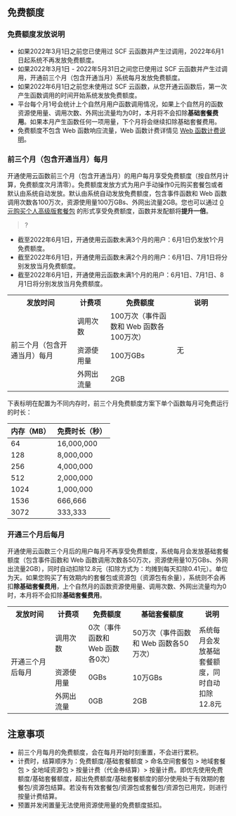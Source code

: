 
## 免费额度
### 免费额度发放说明

- 如果2022年3月1日之前您已使用过 SCF 云函数并产生过调用，2022年6月1日起系统不再发放免费额度。
- 如果2022年3月1日 - 2022年5月31日之间您已使用过 SCF 云函数并产生过调用，开通前三个月（包含开通当月）系统每月发放免费额度。
- 如果2022年6月1日之前您未使用过 SCF 云函数，从您开通云函数后，第一次产生函数调用的时间开始系统发放免费额度。
- 平台每个月1号会统计上个自然月用户函数调用情况，如果上个自然月的函数资源使用量、调用次数、外网出流量均为0时，本月将不会扣除**基础套餐费用**。如果本月产生函数任何一项用量，下个月将会继续扣除基础套餐费用。
- 免费额度不包含 Web 函数响应流量，Web 函数计费详情见 [Web 函数计费说明](https://cloud.tencent.com/document/product/583/66237)。



### 前三个月（包含开通当月）每月

开通使用云函数前三个月（包含开通当月）的用户每月享受免费额度（按自然月计算，免费额度次月清零）。免费额度发放方式为用户手动操作0元购买套餐包或者默认由系统自动发放。默认由系统自动发放免费额度，包含事件函数和 Web 函数调用次数各100万次，资源使用量100万GBs、外网出流量2GB。您也可以通过 [0元购买个人高级版套餐包](https://console.cloud.tencent.com/scf/buy) 的形式享受免费额度，函数并发配额将**提升一倍**。

>? 
- 截至2022年6月1日，开通使用云函数未满3个月的用户：6月1日仍发放1个月免费额度。
- 截至2022年6月1日，开通使用云函数未满2个月的用户：6月1日、7月1日将分别发放当月免费额度。
- 截至2022年6月1日，开通使用云函数未满1个月的用户：6月1日、7月1日、8月1日将分别发放当月免费额度。



<table>
  <tr>
    <th width="30%">发放时间</th>
    <th width="15%">计费项</th>
    <th width="30%">免费额度</th>
    <th class="align-left">说明</th>
  </tr>
  <tr>
    <td rowspan="3">前三个月（包含开通当月）每月</td>
    <td>调用次数</td>
    <td>100万次（事件函数和 Web 函数各100万次）</td>
    <td rowspan="3">无</td>
  </tr>
  <tr>
    <td>资源使用量</td>
    <td>100万GBs</td>
  </tr>
  <tr>
    <td>外网出流量</td>
    <td>2GB</td>
  </tr>
</table>



下表标明在配置为不同内存时，前三个月免费额度方案下单个函数每月可免费运行的时长：


| 内存（MB） | 免费时长（秒） |
| :--------- | :------------- |
| 64         | 16,000,000     |
| 128        | 8,000,000      |
| 256        | 4,000,000      |
| 512        | 2,000,000      |
| 1024       | 1,000,000      |
| 1536       | 666,666        |
| 3072       | 333,333        |




### 开通三个月后每月
开通使用云函数三个月后的用户每月不再享受免费额度，系统每月会发放基础套餐额度（包含事件函数和 Web 函数调用次数各50万次，资源使用量10万GBs、外网出流量2GB），同时自动扣除12.8元（扣除方式为：均摊到每天扣除0.41元）。单位为天。如果您购买了有效期内的套餐包或资源包（资源包有余量），系统则不会再扣**除基础套餐费用**，上个自然月的函数资源使用量、调用次数、外网出流量均为0时，本月将不会扣除**基础套餐费用**。
<table>
  <tr>
    <th width="20%">发放时间</th>
    <th width="15%">计费项</th>
    <th width="20%">免费额度</th>
    <th width="30%">基础套餐额度</th>
    <th class="align-left">说明</th>
  </tr>
  <tr>
    <td rowspan="3">开通三个月后每月</td>
    <td>调用次数</td>
    <td>0次（事件函数和 Web 函数各0次）</td>
    <td>50万次（事件函数和 Web 函数各50万次）</td>
    <td rowspan="3">系统每月会发放基础套餐额度，同时自动扣除12.8元</td>
      </tr>
  <tr>
    <td>资源使用量</td>
    <td>0GBs</td>
    <td>10万GBs</td>

  </tr>
  <tr>
    <td>外网出流量</td>
    <td>0GB</td>
    <td>2GB</td>

  </tr>
</table>




## 注意事项
- 前三个月每月的免费额度，会在每月开始时刻重置，不会进行累积。
- 计费时，结算顺序为：免费额度/基础套餐额度 > 命名空间套餐包 > 地域套餐包 > 全地域资源包  > 按量计费（代金券结算）> 按量计费。即优先使用免费额度/基础套餐额度，超出免费额度/基础套餐额度的部分使用处于有效期的套餐包/资源包结算。若没有有效套餐包/资源包或套餐包/资源包已用完，则进行按量计费结算。
- 预置并发闲置量无法使用资源使用量的免费额度抵扣。
</dx-alert>


